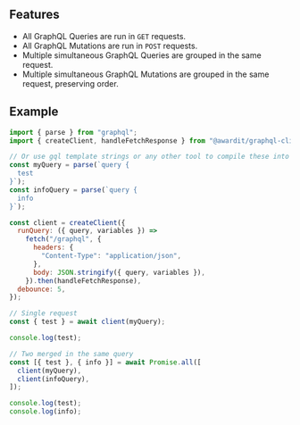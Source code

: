 ## Features

- All GraphQL Queries are run in `GET` requests.
- All GraphQL Mutations are run in `POST` requests.
- Multiple simultaneous GraphQL Queries are grouped in the same request.
- Multiple simultaneous GraphQL Mutations are grouped in the same request, preserving order.

## Example

```javascript
import { parse } from "graphql";
import { createClient, handleFetchResponse } from "@awardit/graphql-client";

// Or use gql template strings or any other tool to compile these into AST
const myQuery = parse(`query {
  test
}`);
const infoQuery = parse(`query {
  info
}`);

const client = createClient({
  runQuery: ({ query, variables }) =>
    fetch("/graphql", {
      headers: {
        "Content-Type": "application/json",
      },
      body: JSON.stringify({ query, variables }),
    }).then(handleFetchResponse),
  debounce: 5,
});

// Single request
const { test } = await client(myQuery);

console.log(test);

// Two merged in the same query
const [{ test }, { info }] = await Promise.all([
  client(myQuery),
  client(infoQuery),
]);

console.log(test);
console.log(info);
```

